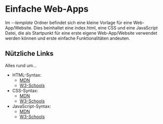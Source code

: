 # Einfache Web-Apps

Im *--template* Ordner befindet sich eine kleine Vorlage für eine Web-App/Website. Dies beinhaltet eine index.html, eine CSS und eine JavaScript Datei, die als Startpunkt für eine erste eigene Web-App/Website verwendet werden können und erste einfache Funktionalitäten andeuten.

## Nützliche Links

Alles rund um...

- HTML-Syntax:
  - [MDN](https://developer.mozilla.org/en-US/docs/Web/HTML)
  - [W3-Schools](https://www.w3schools.com/html/default.asp)
- CSS-Syntax:
  - [MDN](https://developer.mozilla.org/en-US/docs/Learn/CSS)
  - [W3-Schools](https://www.w3schools.com/css/default.asp)
- JavaScript-Syntax:
  - [MDN](https://developer.mozilla.org/en-US/docs/Learn/JavaScript)
  - [W3-Schools](https://www.w3schools.com/js/default.asp)
